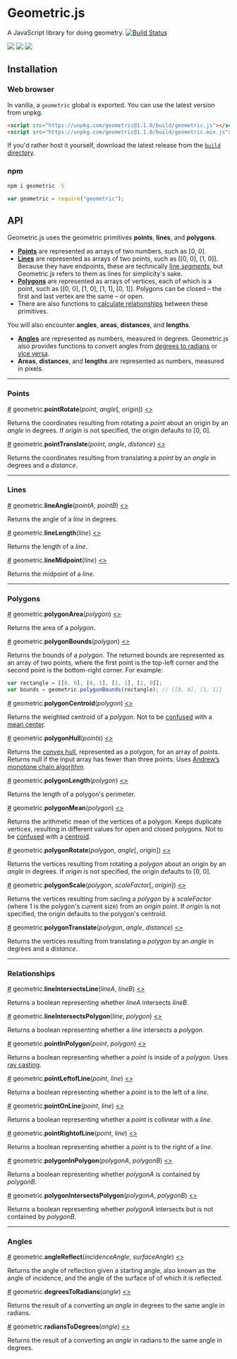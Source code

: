 # Geometric.js
A JavaScript library for doing geometry. [![Build Status](https://travis-ci.org/HarryStevens/geometric.svg?branch=master)](https://travis-ci.org/HarryStevens/geometric)

[<img src="https://raw.githubusercontent.com/HarryStevens/geometric/master/img/angle-thumb.png" />](https://bl.ocks.org/HarryStevens/5fe49df19892c04dfb9883c217571409)
[<img src="https://raw.githubusercontent.com/HarryStevens/geometric/master/img/length-thumb.png" />](https://bl.ocks.org/HarryStevens/c4eddfb97535e8e01643325cb43175ff)
[<img src="https://raw.githubusercontent.com/HarryStevens/geometric/master/img/centroid-thumb.png" />](https://bl.ocks.org/HarryStevens/37287b23b345f394f8276dc87a9c2bc6)

## Installation

### Web browser
In vanilla, a `geometric` global is exported. You can use the latest version from unpkg.
```html
<script src="https://unpkg.com/geometric@1.1.0/build/geometric.js"></script>
<script src="https://unpkg.com/geometric@1.1.0/build/geometric.min.js"></script>
```
If you'd rather host it yourself, download the latest release from the [`build` directory](https://github.com/HarryStevens/geometric/tree/master/build).

### npm

```bash
npm i geometric -S
```
```js
var geometric = require("geometric");
```

## API

Geometric.js uses the geometric primitives <b>points</b>, <b>lines</b>, and <b>polygons</b>.
* [<b>Points</b>](#points) are represented as arrays of two numbers, such as [0, 0].
* [<b>Lines</b>](#lines) are represented as arrays of two points, such as [[0, 0], [1, 0]]. Because they have endpoints, these are technically [line <em>segments</em>](https://www.mhschool.com/math/mathconnects/wa/assets/docs/394_397_wa_gr3_adllsn_onln.pdf), but Geometric.js refers to them as lines for simplicity's sake.
* [<b>Polygons</b>](#polygons) are represented as arrays of vertices, each of which is a point, such as [[0, 0], [1, 0], [1, 1], [0, 1]]. Polygons can be closed – the first and last vertex are the same – or open.
* There are also functions to [calculate relationships](#relationships) between these primitives.

You will also encounter <b>angles</b>, <b>areas</b>, <b>distances</b>, and <b>lengths</b>.
* [<b>Angles</b>](#angles) are represented as numbers, measured in degrees. Geometric.js also provides functions to convert angles from [degrees to radians](#degreesToRadians) or [vice versa](#radiansToDegrees).
* <b>Areas</b>, <b>distances</b>, and <b>lengths</b> are represented as numbers, measured in pixels.

<hr />

### <a name="points"></a>Points

<a name="pointRotate" href="#pointRotate">#</a> geometric.<b>pointRotate</b>(<em>point</em>, <em>angle</em>[, <em>origin</em>]) [<>](https://github.com/HarryStevens/geometric/blob/master/src/points/pointRotate.js "Source")

Returns the coordinates resulting from rotating a <em>point</em> about an origin by an <em>angle</em> in degrees. If <em>origin</em> is not specified, the origin defaults to [0, 0].

<a name="pointTranslate" href="#pointTranslate">#</a> geometric.<b>pointTranslate</b>(<em>point</em>, <em>angle</em>, <em>distance</em>) [<>](https://github.com/HarryStevens/geometric/blob/master/src/points/pointTranslate.js "Source")

Returns the coordinates resulting from translating a <em>point</em> by an <em>angle</em> in degrees and a <em>distance</em>.

<hr />

### <a name="lines"></a>Lines

<a name="lineAngle" href="#lineAngle">#</a> geometric.<b>lineAngle</b>(<em>pointA</em>, <em>pointB</em>) [<>](https://github.com/HarryStevens/geometric/blob/master/src/lines/lineAngle.js "Source")

Returns the angle of a <em>line</em> in degrees.

<a name="lineLength" href="#lineLength">#</a> geometric.<b>lineLength</b>(<em>line</em>) [<>](https://github.com/HarryStevens/geometric/blob/master/src/lines/lineLength.js "Source")

Returns the length of a <em>line</em>.

<a name="lineMidpoint" href="#lineMidpoint">#</a> geometric.<b>lineMidpoint</b>(<em>line</em>) [<>](https://github.com/HarryStevens/geometric/blob/master/src/lines/lineMidpoint.js "Source")

Returns the midpoint of a <em>line</em>.

<hr />

### <a name="polygons"></a>Polygons

<a name="polygonArea" href="#polygonArea">#</a> geometric.<b>polygonArea</b>(<em>polygon</em>) [<>](https://github.com/HarryStevens/geometric/blob/master/src/polygons/polygonArea.js "Source")

Returns the area of a <em>polygon</em>.

<a name="polygonBounds" href="#polygonBounds">#</a> geometric.<b>polygonBounds</b>(<em>polygon</em>) [<>](https://github.com/HarryStevens/geometric/blob/master/src/polygons/polygonBounds.js "Source")

Returns the bounds of a <em>polygon</em>. The returned bounds are represented as an array of two points, where the first point is the top-left corner and the second point is the bottom-right corner. For example:

```js
var rectangle = [[0, 0], [0, 1], [1, 1], [1, 0]];
var bounds = geometric.polygonBounds(rectangle); // [[0, 0], [1, 1]]
```

<a name="polygonCentroid" href="#polygonCentroid">#</a> geometric.<b>polygonCentroid</b>(<em>polygon</em>) [<>](https://github.com/HarryStevens/geometric/blob/master/src/polygons/polygonCentroid.js "Source")

Returns the weighted centroid of a <em>polygon</em>. Not to be [confused](https://github.com/Turfjs/turf/issues/334) with a [mean center](#polygonMean).

<a name="polygonHull" href="#polygonHull">#</a> geometric.<b>polygonHull</b>(<em>points</em>) [<>](https://github.com/HarryStevens/geometric/blob/master/src/polygons/polygonHull.js "Source")

Returns the [convex hull](https://en.wikipedia.org/wiki/Convex_hull), represented as a polygon, for an array of <em>points</em>. Returns null if the input array has fewer than three points. Uses [Andrew’s monotone chain algorithm](https://en.wikibooks.org/wiki/Algorithm_Implementation/Geometry/Convex_hull/Monotone_chain#JavaScript).

<a name="polygonLength" href="#polygonLength">#</a> geometric.<b>polygonLength</b>(<em>polygon</em>) [<>](https://github.com/HarryStevens/geometric/blob/master/src/polygons/polygonLength.js "Source")

Returns the length of a polygon's perimeter.

<a name="polygonMean" href="#polygonMean">#</a> geometric.<b>polygonMean</b>(<em>polygon</em>) [<>](https://github.com/HarryStevens/geometric/blob/master/src/polygons/polygonMean.js "Source")

Returns the arithmetic mean of the vertices of a polygon. Keeps duplicate vertices, resulting in different values for open and closed polygons. Not to be [confused](https://github.com/Turfjs/turf/issues/334) with a [centroid](#polygonCentroid).

<a name="polygonRotate" href="#polygonRotate">#</a> geometric.<b>polygonRotate</b>(<em>polygon</em>, <em>angle</em>[, <em>origin</em>]) [<>](https://github.com/HarryStevens/geometric/blob/master/src/polygons/polygonRotate.js "Source")

Returns the vertices resulting from rotating a <em>polygon</em> about an origin by an <em>angle</em> in degrees. If <em>origin</em> is not specified, the origin defaults to [0, 0].

<a name="polygonScale" href="#polygonScale">#</a> geometric.<b>polygonScale</b>(<em>polygon</em>, <em>scaleFactor</em>[, <em>origin</em>]) [<>](https://github.com/HarryStevens/geometric/blob/master/src/polygons/polygonScale.js "Source")

Returns the vertices resulting from sacling a <em>polygon</em> by a <em>scaleFactor</em> (where 1 is the polygon's current size) from an <em>origin</em> point. If <em>origin</em> is not specified, the origin defaults to the polygon's centroid.

<a name="polygonTranslate" href="#polygonTranslate">#</a> geometric.<b>polygonTranslate</b>(<em>polygon</em>, <em>angle</em>, <em>distance</em>) [<>](https://github.com/HarryStevens/geometric/blob/master/src/polygons/polygonTranslate.js "Source")

Returns the vertices resulting from translating a <em>polygon</em> by an <em>angle</em> in degrees and a <em>distance</em>.

<hr />

### <a name="relationships"></a>Relationships

<a name="lineIntersectsLine" href="#lineIntersectsLine">#</a> geometric.<b>lineIntersectsLine</b>(<em>lineA</em>, <em>lineB</em>) [<>](https://github.com/HarryStevens/geometric/blob/master/src/relationships/lineIntersectsLine.js "Source")

Returns a boolean representing whether <em>lineA</em> intersects <em>lineB</em>.

<a name="lineIntersectsPolygon" href="#lineIntersectsPolygon">#</a> geometric.<b>lineIntersectsPolygon</b>(<em>line</em>, <em>polygon</em>) [<>](https://github.com/HarryStevens/geometric/blob/master/src/relationships/lineIntersectsPolygon.js "Source")

Returns a boolean representing whether a <em>line</em> intersects a <em>polygon</em>.

<a name="pointInPolygon" href="#pointInPolygon">#</a> geometric.<b>pointInPolygon</b>(<em>point</em>, <em>polygon</em>) [<>](https://github.com/HarryStevens/geometric/blob/master/src/relationships/pointInPolygon.js "Source")

Returns a boolean representing whether a <em>point</em> is inside of a <em>polygon</em>. Uses [ray casting](https://en.wikipedia.org/wiki/Point_in_polygon#Ray_casting_algorithm).

<a name="pointLeftofLine" href="#pointLeftofLine">#</a> geometric.<b>pointLeftofLine</b>(<em>point</em>, <em>line</em>) [<>](https://github.com/HarryStevens/geometric/blob/master/src/relationships/pointOnLine.js#L8 "Source")

Returns a boolean representing whether a <em>point</em> is to the left of a <em>line</em>.

<a name="pointOnLine" href="#pointOnLine">#</a> geometric.<b>pointOnLine</b>(<em>point</em>, <em>line</em>) [<>](https://github.com/HarryStevens/geometric/blob/master/src/relationships/pointOnLine.js#L16 "Source")

Returns a boolean representing whether a <em>point</em> is collinear with a <em>line</em>.

<a name="pointRightofLine" href="#pointRightofLine">#</a> geometric.<b>pointRightofLine</b>(<em>point</em>, <em>line</em>) [<>](https://github.com/HarryStevens/geometric/blob/master/src/relationships/pointOnLine.js#L12 "Source")

Returns a boolean representing whether a <em>point</em> is to the right of a <em>line</em>.

<a name="polygonInPolygon" href="#polygonInPolygon">#</a> geometric.<b>polygonInPolygon</b>(<em>polygonA</em>, <em>polygonB</em>) [<>](https://github.com/HarryStevens/geometric/blob/master/src/relationships/polygonInPolygon.js "Source")

Returns a boolean representing whether <em>polygonA</em> is contained by <em>polygonB</em>.

<a name="polygonIntersectsPolygon" href="#polygonIntersectsPolygon">#</a> geometric.<b>polygonIntersectsPolygon</b>(<em>polygonA</em>, <em>polygonB</em>) [<>](https://github.com/HarryStevens/geometric/blob/master/src/relationships/polygonIntersectsPolygon.js "Source")

Returns a boolean representing whether <em>polygonA</em> intersects but is not contained by <em>polygonB</em>.

<hr />

### Angles

<a name="angleReflect" href="#angleReflect">#</a> geometric.<b>angleReflect</b>(<em>incidenceAngle</em>, <em>surfaceAngle</em>) [<>](https://github.com/HarryStevens/geometric/blob/master/src/angles/angleReflect.js "Source")

Returns the angle of reflection given a starting angle, also known as the angle of incidence, and the angle of the surface of of which it is reflected.

<a name="degreesToRadians" href="#degreesToRadians">#</a> geometric.<b>degreesToRadians</b>(<em>angle</em>) [<>](https://github.com/HarryStevens/geometric/blob/master/src/utils/degreesToRadians.js "Source")

Returns the result of a converting an <em>angle</em> in degrees to the same angle in radians.

<a name="radiansToDegrees" href="#radiansToDegrees">#</a> geometric.<b>radiansToDegrees</b>(<em>angle</em>) [<>](https://github.com/HarryStevens/geometric/blob/master/src/utils/radiansToDegrees.js "Source")

Returns the result of a converting an <em>angle</em> in radians to the same angle in degrees.